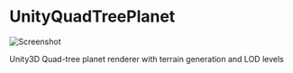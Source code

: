 # UnityQuadTreePlanet

![Screenshot](https://raw.githubusercontent.com/Tiggilyboo/UnityQuadTreePlanet/master/Screenshot.jpg)

Unity3D Quad-tree planet renderer with terrain generation and LOD levels
